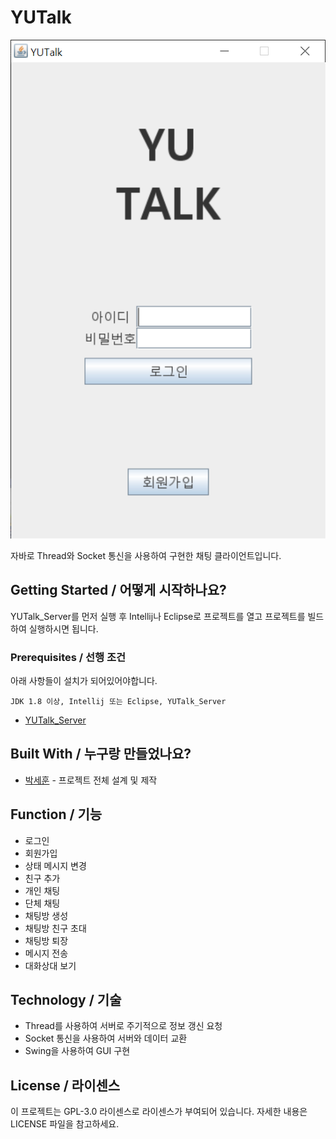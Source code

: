 # YUTalk

![](header.png)

자바로 Thread와 Socket 통신을 사용하여 구현한 채팅 클라이언트입니다.

## Getting Started / 어떻게 시작하나요?

YUTalk_Server를 먼저 실행 후 Intellij나 Eclipse로 프로젝트를 열고 프로젝트를 빌드하여 실행하시면 됩니다.

### Prerequisites / 선행 조건

아래 사항들이 설치가 되어있어야합니다.

```
JDK 1.8 이상, Intellij 또는 Eclipse, YUTalk_Server
```
+ [YUTalk_Server](https://github.com/psh3253/yutalk_server)

## Built With / 누구랑 만들었나요?

* [박세훈](https://github.com/psh3253) - 프로젝트 전체 설계 및 제작

## Function / 기능
+ 로그인
+ 회원가입
+ 상태 메시지 변경
+ 친구 추가
+ 개인 채팅
+ 단체 채팅
+ 채팅방 생성
+ 채팅방 친구 초대
+ 채팅방 퇴장
+ 메시지 전송
+ 대화상대 보기

## Technology / 기술

+ Thread를 사용하여 서버로 주기적으로 정보 갱신 요청
+ Socket 통신을 사용하여 서버와 데이터 교환
+ Swing을 사용하여 GUI 구현

## License / 라이센스

이 프로젝트는 GPL-3.0 라이센스로 라이센스가 부여되어 있습니다. 자세한 내용은 LICENSE 파일을 참고하세요.